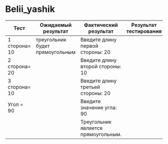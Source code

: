 # Belii_yashik
| Тест | Ожидаемый результат | Фактический результат | Результат тестирования  |
| -- | -- | -- | -- |
| 1 сторона= 10 | треугольник будет прямоугольным | Введите длину первой стороны: 20 | |
| 2 сторона= 20 |                                 | Введите длину второй стороны: 10 | |
| 3 сторона= 10 |                                 | Введите длину третьей стороны: 20 | |
| Угол = 90 |                                     | Введите значение угла: 90 | |
|  |                                          | Треугольник является прямоугольным. | |


